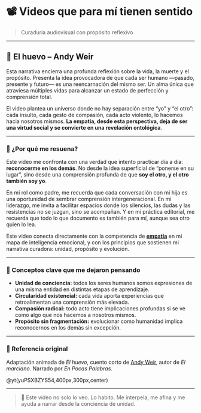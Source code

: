 # 📽️ Videos que para mí tienen sentido

> Curaduría audiovisual con propósito reflexivo

---

## 🥚 El huevo – Andy Weir

Esta narrativa encierra una profunda reflexión sobre la vida, la muerte y el propósito. Presenta la idea provocadora de que cada ser humano —pasado, presente y futuro— es una reencarnación del mismo ser. Un alma única que atraviesa múltiples vidas para alcanzar un estado de perfección y comprensión total.

El video plantea un universo donde no hay separación entre “yo” y “el otro”: cada insulto, cada gesto de compasión, cada acto violento, lo hacemos hacia nosotros mismos. **La empatía, desde esta perspectiva, deja de ser una virtud social y se convierte en una revelación ontológica**.

---

### 🧭 ¿Por qué me resuena?

Este video me confronta con una verdad que intento practicar día a día: **reconocerme en los demás**. No desde la idea superficial de “ponerse en su lugar”, sino desde una comprensión profunda de que **soy el otro, y el otro también soy yo**.

En mi rol como padre, me recuerda que cada conversación con mi hija es una oportunidad de sembrar comprensión intergeneracional. En mi liderazgo, me invita a facilitar espacios donde los silencios, las dudas y las resistencias no se juzgan, sino se acompañan. Y en mi práctica editorial, me recuerda que todo lo que documento es también para mí, aunque sea otro quien lo lea.

Este video conecta directamente con la competencia de **[empatía](/hobbies/exploración/libros/004-12-competencias-inteligencia-emocional.md#8-empatía)** en mi mapa de inteligencia emocional, y con los principios que sostienen mi narrativa curadora: unidad, propósito y evolución.

---

### 🧘 Conceptos clave que me dejaron pensando

- **Unidad de conciencia:** todos los seres humanos somos expresiones de una misma entidad en distintas etapas de aprendizaje.
- **Circularidad existencial:** cada vida aporta experiencias que retroalimentan una comprensión más elevada.
- **Compasión radical:** todo acto tiene implicaciones profundas si se ve como algo que nos hacemos a nosotros mismos.
- **Propósito sin fragmentación:** evolucionar como humanidad implica reconocernos en los demás sin excepción.

---

### 📎 Referencia original

Adaptación animada de *El huevo*, cuento corto de [Andy Weir](https://en.wikipedia.org/wiki/Andy_Weir), autor de *El marciano*. Narrado por *En Pocas Palabras*.

@yt(yuPSXBZYS54,400px,300px,center)

---

> 🌌 Este video no solo lo veo. Lo habito. Me interpela, me afina y me ayuda a narrar desde la conciencia de unidad.
